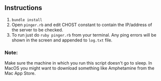 ## Instructions

1. `bundle install`
2. Open `pinger.rb` and edit CHOST constant to contain the IP/address of the server to be checked.
3. To run just do `ruby pinger.rb` from your terminal. Any ping errors will be shown in the screen and appended to `log.txt` file.

### Note:
Make sure the machine in which you run this script doesn't go to sleep. In MacOS you might want to download something like Amphetamine from the Mac App Store.

